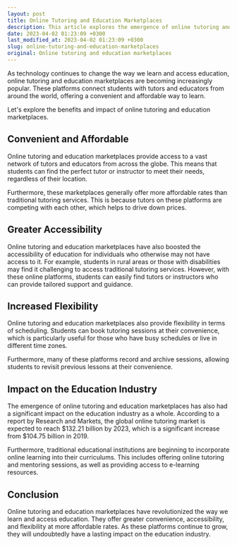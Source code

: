 ```yaml
---
layout: post
title: Online Tutoring and Education Marketplaces
description: This article explores the emergence of online tutoring and education marketplaces, their benefits and impact on the education industry.
date: 2023-04-02 01:23:09 +0300
last_modified_at: 2023-04-02 01:23:09 +0300
slug: online-tutoring-and-education-marketplaces
original: Online tutoring and education marketplaces
---
```


As technology continues to change the way we learn and access education, online tutoring and education marketplaces are becoming increasingly popular. These platforms connect students with tutors and educators from around the world, offering a convenient and affordable way to learn.

Let's explore the benefits and impact of online tutoring and education marketplaces.

## Convenient and Affordable

Online tutoring and education marketplaces provide access to a vast network of tutors and educators from across the globe. This means that students can find the perfect tutor or instructor to meet their needs, regardless of their location.

Furthermore, these marketplaces generally offer more affordable rates than traditional tutoring services. This is because tutors on these platforms are competing with each other, which helps to drive down prices.

## Greater Accessibility

Online tutoring and education marketplaces have also boosted the accessibility of education for individuals who otherwise may not have access to it. For example, students in rural areas or those with disabilities may find it challenging to access traditional tutoring services. However, with these online platforms, students can easily find tutors or instructors who can provide tailored support and guidance.

## Increased Flexibility

Online tutoring and education marketplaces also provide flexibility in terms of scheduling. Students can book tutoring sessions at their convenience, which is particularly useful for those who have busy schedules or live in different time zones.

Furthermore, many of these platforms record and archive sessions, allowing students to revisit previous lessons at their convenience.

## Impact on the Education Industry

The emergence of online tutoring and education marketplaces has also had a significant impact on the education industry as a whole. According to a report by Research and Markets, the global online tutoring market is expected to reach $132.21 billion by 2023, which is a significant increase from $104.75 billion in 2019.

Furthermore, traditional educational institutions are beginning to incorporate online learning into their curriculums. This includes offering online tutoring and mentoring sessions, as well as providing access to e-learning resources.

## Conclusion

Online tutoring and education marketplaces have revolutionized the way we learn and access education. They offer greater convenience, accessibility, and flexibility at more affordable rates. As these platforms continue to grow, they will undoubtedly have a lasting impact on the education industry.